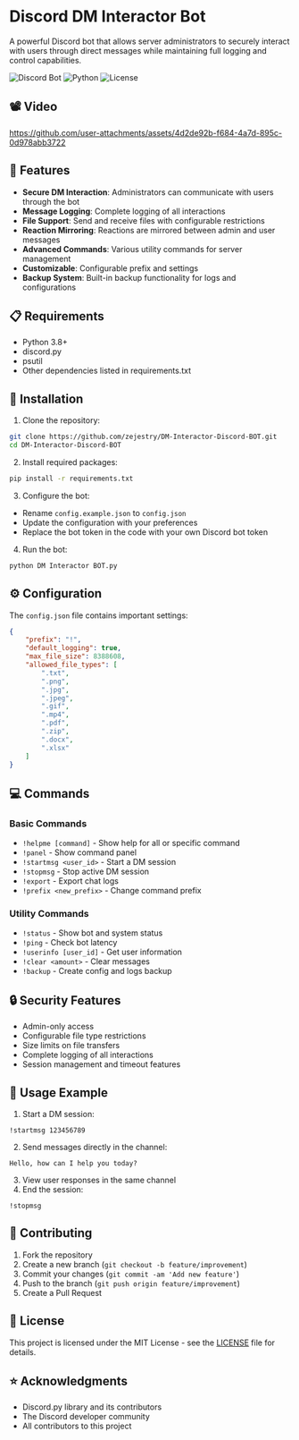 # Discord DM Interactor Bot

A powerful Discord bot that allows server administrators to securely interact with users through direct messages while maintaining full logging and control capabilities.

![Discord Bot](https://img.shields.io/badge/Discord-Bot-7289DA?style=for-the-badge&logo=discord&logoColor=white)
![Python](https://img.shields.io/badge/Python-3.8+-3776AB?style=for-the-badge&logo=python&logoColor=white)
![License](https://img.shields.io/badge/License-MIT-green?style=for-the-badge)

## 📽️ Video

https://github.com/user-attachments/assets/4d2de92b-f684-4a7d-895c-0d978abb3722

## 🌟 Features

- **Secure DM Interaction**: Administrators can communicate with users through the bot
- **Message Logging**: Complete logging of all interactions
- **File Support**: Send and receive files with configurable restrictions
- **Reaction Mirroring**: Reactions are mirrored between admin and user messages
- **Advanced Commands**: Various utility commands for server management
- **Customizable**: Configurable prefix and settings
- **Backup System**: Built-in backup functionality for logs and configurations

## 📋 Requirements

- Python 3.8+
- discord.py
- psutil
- Other dependencies listed in requirements.txt

## 🚀 Installation

1. Clone the repository:
```bash
git clone https://github.com/zejestry/DM-Interactor-Discord-BOT.git
cd DM-Interactor-Discord-BOT
```

2. Install required packages:
```bash
pip install -r requirements.txt
```

3. Configure the bot:
- Rename `config.example.json` to `config.json`
- Update the configuration with your preferences
- Replace the bot token in the code with your own Discord bot token

4. Run the bot:
```bash
python DM Interactor BOT.py
```

## ⚙️ Configuration

The `config.json` file contains important settings:

```json
{
    "prefix": "!",
    "default_logging": true,
    "max_file_size": 8388608,
    "allowed_file_types": [
        ".txt",
        ".png",
        ".jpg",
        ".jpeg",
        ".gif",
        ".mp4",
        ".pdf",
        ".zip",
        ".docx",
        ".xlsx"
    ]
}
```

## 💻 Commands

### Basic Commands
- `!helpme [command]` - Show help for all or specific command
- `!panel` - Show command panel
- `!startmsg <user_id>` - Start a DM session
- `!stopmsg` - Stop active DM session
- `!export` - Export chat logs
- `!prefix <new_prefix>` - Change command prefix

### Utility Commands
- `!status` - Show bot and system status
- `!ping` - Check bot latency
- `!userinfo [user_id]` - Get user information
- `!clear <amount>` - Clear messages
- `!backup` - Create config and logs backup

## 🔒 Security Features

- Admin-only access
- Configurable file type restrictions
- Size limits on file transfers
- Complete logging of all interactions
- Session management and timeout features

## 📝 Usage Example

1. Start a DM session:
```
!startmsg 123456789
```

2. Send messages directly in the channel:
```
Hello, how can I help you today?
```

3. View user responses in the same channel
4. End the session:
```
!stopmsg
```

## 🤝 Contributing

1. Fork the repository
2. Create a new branch (`git checkout -b feature/improvement`)
3. Commit your changes (`git commit -am 'Add new feature'`)
4. Push to the branch (`git push origin feature/improvement`)
5. Create a Pull Request

## 📜 License

This project is licensed under the MIT License - see the [LICENSE](LICENSE) file for details.

## ⭐ Acknowledgments

- Discord.py library and its contributors
- The Discord developer community
- All contributors to this project
